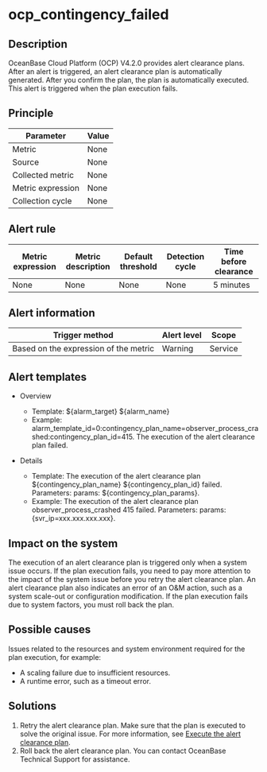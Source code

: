 # ocp_contingency_failed

## Description

OceanBase Cloud Platform (OCP) V4.2.0 provides alert clearance plans. After an alert is triggered, an alert clearance plan is automatically generated. After you confirm the plan, the plan is automatically executed. This alert is triggered when the plan execution fails. 

## Principle

| Parameter | Value |
| --- | --- |
| Metric | None |
| Source | None |
| Collected metric | None |
| Metric expression | None |
| Collection cycle | None |

## Alert rule

| Metric expression | Metric description | Default threshold | Detection cycle | Time before clearance |
| --- | --- | --- | --- | --- |
| None | None | None | None | 5 minutes |

## Alert information

| Trigger method | Alert level | Scope |
| --- | --- | --- |
| Based on the expression of the metric | Warning | Service |

## Alert templates

* Overview

   * Template: \${alarm_target} ${alarm_name}
   * Example: alarm_template_id=0:contingency_plan_name=observer_process_crashed:contingency_plan_id=415. The execution of the alert clearance plan failed.

* Details

   * Template: The execution of the alert clearance plan \${contingency_plan_name} \${contingency_plan_id} failed. Parameters: params: \${contingency_plan_params}.
   * Example: The execution of the alert clearance plan observer_process_crashed 415 failed. Parameters: params: {svr_ip=xxx.xxx.xxx.xxx}.

## Impact on the system

The execution of an alert clearance plan is triggered only when a system issue occurs. If the plan execution fails, you need to pay more attention to the impact of the system issue before you retry the alert clearance plan.
An alert clearance plan also indicates an error of an O&M action, such as a system scale-out or configuration modification. If the plan execution fails due to system factors, you must roll back the plan. 

## Possible causes

Issues related to the resources and system environment required for the plan execution, for example:

* A scaling failure due to insufficient resources. 
* A runtime error, such as a timeout error. 

## Solutions

1. Retry the alert clearance plan. Make sure that the plan is executed to solve the original issue. For more information, see [Execute the alert clearance plan](../500.appendix/400.execute-the-plan.md). 
2. Roll back the alert clearance plan. You can contact OceanBase Technical Support for assistance. 
